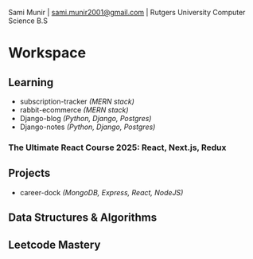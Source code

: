 Sami Munir | sami.munir2001@gmail.com | Rutgers University Computer Science B.S
# Workspace
## Learning
* subscription-tracker *(MERN stack)*
* rabbit-ecommerce *(MERN stack)*
* Django-blog *(Python, Django, Postgres)*
* Django-notes *(Python, Django, Postgres)*
### The Ultimate React Course 2025: React, Next.js, Redux
## Projects
* career-dock *(MongoDB, Express, React, NodeJS)*
## Data Structures & Algorithms
## Leetcode Mastery